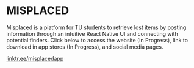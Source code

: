 # MISPLACED
Misplaced is a platform for TU students to retrieve lost items by posting information through an intuitive React Native UI and connecting with potential finders. Click below to access the website (In Progress), link to download in app stores (In Progress), and social media pages.

[linktr.ee/misplacedapp](https://linktr.ee/misplacedapp)
